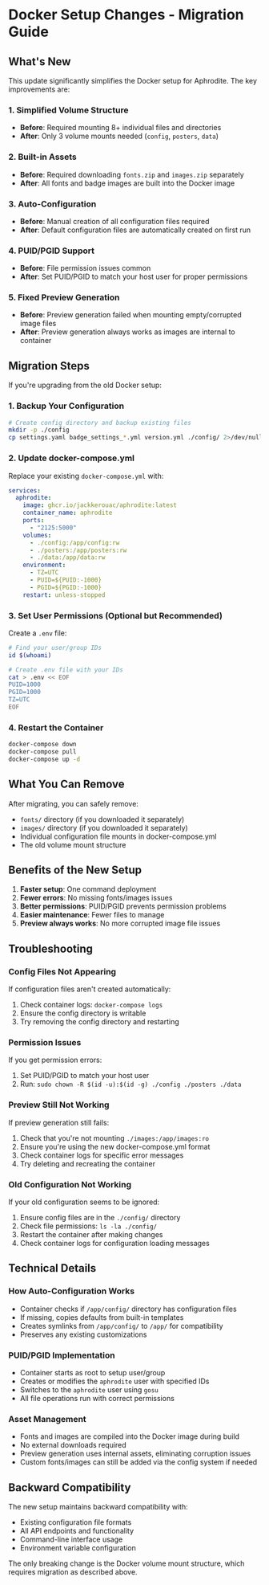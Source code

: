# Docker Setup Changes - Migration Guide

## What's New

This update significantly simplifies the Docker setup for Aphrodite. The key improvements are:

### 1. **Simplified Volume Structure**
- **Before**: Required mounting 8+ individual files and directories
- **After**: Only 3 volume mounts needed (`config`, `posters`, `data`)

### 2. **Built-in Assets**
- **Before**: Required downloading `fonts.zip` and `images.zip` separately
- **After**: All fonts and badge images are built into the Docker image

### 3. **Auto-Configuration**
- **Before**: Manual creation of all configuration files required
- **After**: Default configuration files are automatically created on first run

### 4. **PUID/PGID Support**
- **Before**: File permission issues common
- **After**: Set PUID/PGID to match your host user for proper permissions

### 5. **Fixed Preview Generation**
- **Before**: Preview generation failed when mounting empty/corrupted image files
- **After**: Preview generation always works as images are internal to container

## Migration Steps

If you're upgrading from the old Docker setup:

### 1. Backup Your Configuration
```bash
# Create config directory and backup existing files
mkdir -p ./config
cp settings.yaml badge_settings_*.yml version.yml ./config/ 2>/dev/null || true
```

### 2. Update docker-compose.yml
Replace your existing `docker-compose.yml` with:

```yaml
services:
  aphrodite:
    image: ghcr.io/jackkerouac/aphrodite:latest
    container_name: aphrodite
    ports:
      - "2125:5000"
    volumes:
      - ./config:/app/config:rw
      - ./posters:/app/posters:rw
      - ./data:/app/data:rw
    environment:
      - TZ=UTC
      - PUID=${PUID:-1000}
      - PGID=${PGID:-1000}
    restart: unless-stopped
```

### 3. Set User Permissions (Optional but Recommended)
Create a `.env` file:

```bash
# Find your user/group IDs
id $(whoami)

# Create .env file with your IDs
cat > .env << EOF
PUID=1000
PGID=1000
TZ=UTC
EOF
```

### 4. Restart the Container
```bash
docker-compose down
docker-compose pull
docker-compose up -d
```

## What You Can Remove

After migrating, you can safely remove:
- `fonts/` directory (if you downloaded it separately)
- `images/` directory (if you downloaded it separately)  
- Individual configuration file mounts in docker-compose.yml
- The old volume mount structure

## Benefits of the New Setup

1. **Faster setup**: One command deployment
2. **Fewer errors**: No missing fonts/images issues
3. **Better permissions**: PUID/PGID prevents permission problems
4. **Easier maintenance**: Fewer files to manage
5. **Preview always works**: No more corrupted image file issues

## Troubleshooting

### Config Files Not Appearing
If configuration files aren't created automatically:
1. Check container logs: `docker-compose logs`
2. Ensure the config directory is writable
3. Try removing the config directory and restarting

### Permission Issues
If you get permission errors:
1. Set PUID/PGID to match your host user
2. Run: `sudo chown -R $(id -u):$(id -g) ./config ./posters ./data`

### Preview Still Not Working
If preview generation still fails:
1. Check that you're not mounting `./images:/app/images:ro`
2. Ensure you're using the new docker-compose.yml format
3. Check container logs for specific error messages
4. Try deleting and recreating the container

### Old Configuration Not Working
If your old configuration seems to be ignored:
1. Ensure config files are in the `./config/` directory
2. Check file permissions: `ls -la ./config/`
3. Restart the container after making changes
4. Check container logs for configuration loading messages

## Technical Details

### How Auto-Configuration Works
- Container checks if `/app/config/` directory has configuration files
- If missing, copies defaults from built-in templates
- Creates symlinks from `/app/config/` to `/app/` for compatibility
- Preserves any existing customizations

### PUID/PGID Implementation
- Container starts as root to setup user/group
- Creates or modifies the `aphrodite` user with specified IDs
- Switches to the `aphrodite` user using `gosu`
- All file operations run with correct permissions

### Asset Management
- Fonts and images are compiled into the Docker image during build
- No external downloads required
- Preview generation uses internal assets, eliminating corruption issues
- Custom fonts/images can still be added via the config system if needed

## Backward Compatibility

The new setup maintains backward compatibility with:
- Existing configuration file formats
- All API endpoints and functionality
- Command-line interface usage
- Environment variable configuration

The only breaking change is the Docker volume mount structure, which requires migration as described above.
